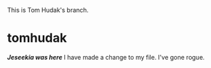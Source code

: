 This is Tom Hudak's branch.

# tomhudak

***Jeseekia was here***
I have made a change to my file. I've gone rogue.
